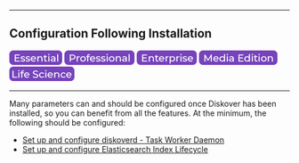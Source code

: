 <p id="config_after_install"></p>

___
## Configuration Following Installation

![Image: Essential Edition Label](images/button_edition_essential.png)&nbsp;![Image: Professional Edition Label](images/button_edition_professional.png)&nbsp;![Image: Enterprise Edition Label](images/button_edition_enterprise.png)&nbsp;![Image: AJA Diskover Media Edition Label](images/button_edition_media.png)&nbsp;![Image: Life Science Edition Label](images/button_edition_life_science.png)
___

Many parameters can and should be configured once Diskover has been installed, so you can benefit from all the features. At the minimum, the following should be configured:

- [Set up and configure diskoverd - Task Worker Daemon](https://docs.diskoverdata.com/diskover_installation_guide/#setting-up-diskover-task-worker-daemon)
- [Set up and configure Elasticsearch Index Lifecycle](https://docs.diskoverdata.com/diskover_configuration_and_administration_guide/#elasticsearch-index-management)
